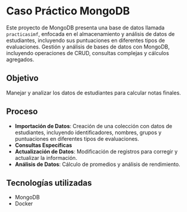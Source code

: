 # Caso Práctico MongoDB

Este proyecto de MongoDB presenta una base de datos llamada `practicasimf`, enfocada en el almacenamiento y análisis de datos de estudiantes, incluyendo sus puntuaciones en diferentes tipos de evaluaciones. Gestión y análisis de bases de datos con MongoDB, incluyendo operaciones de CRUD, consultas complejas y cálculos agregados.

## Objetivo

Manejar y analizar los datos de estudiantes para calcular notas finales.

## Proceso 

- **Importación de Datos**: Creación de una colección con datos de estudiantes, incluyendo identificadores, nombres, grupos y puntuaciones en diferentes tipos de evaluaciones.
- **Consultas Específicas**
- **Actualización de Datos**: Modificación de registros para corregir y actualizar la información.
- **Análisis de Datos**: Cálculo de promedios y análisis de rendimiento.

## Tecnologías utilizadas

- MongoDB
- Docker 




